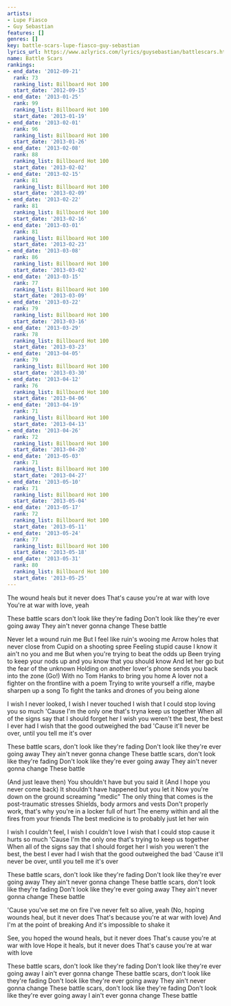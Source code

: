 ```yaml
---
artists:
- Lupe Fiasco
- Guy Sebastian
features: []
genres: []
key: battle-scars-lupe-fiasco-guy-sebastian
lyrics_url: https://www.azlyrics.com/lyrics/guysebastian/battlescars.html
name: Battle Scars
rankings:
- end_date: '2012-09-21'
  rank: 73
  ranking_list: Billboard Hot 100
  start_date: '2012-09-15'
- end_date: '2013-01-25'
  rank: 99
  ranking_list: Billboard Hot 100
  start_date: '2013-01-19'
- end_date: '2013-02-01'
  rank: 96
  ranking_list: Billboard Hot 100
  start_date: '2013-01-26'
- end_date: '2013-02-08'
  rank: 88
  ranking_list: Billboard Hot 100
  start_date: '2013-02-02'
- end_date: '2013-02-15'
  rank: 81
  ranking_list: Billboard Hot 100
  start_date: '2013-02-09'
- end_date: '2013-02-22'
  rank: 81
  ranking_list: Billboard Hot 100
  start_date: '2013-02-16'
- end_date: '2013-03-01'
  rank: 81
  ranking_list: Billboard Hot 100
  start_date: '2013-02-23'
- end_date: '2013-03-08'
  rank: 86
  ranking_list: Billboard Hot 100
  start_date: '2013-03-02'
- end_date: '2013-03-15'
  rank: 77
  ranking_list: Billboard Hot 100
  start_date: '2013-03-09'
- end_date: '2013-03-22'
  rank: 79
  ranking_list: Billboard Hot 100
  start_date: '2013-03-16'
- end_date: '2013-03-29'
  rank: 78
  ranking_list: Billboard Hot 100
  start_date: '2013-03-23'
- end_date: '2013-04-05'
  rank: 79
  ranking_list: Billboard Hot 100
  start_date: '2013-03-30'
- end_date: '2013-04-12'
  rank: 76
  ranking_list: Billboard Hot 100
  start_date: '2013-04-06'
- end_date: '2013-04-19'
  rank: 71
  ranking_list: Billboard Hot 100
  start_date: '2013-04-13'
- end_date: '2013-04-26'
  rank: 72
  ranking_list: Billboard Hot 100
  start_date: '2013-04-20'
- end_date: '2013-05-03'
  rank: 71
  ranking_list: Billboard Hot 100
  start_date: '2013-04-27'
- end_date: '2013-05-10'
  rank: 71
  ranking_list: Billboard Hot 100
  start_date: '2013-05-04'
- end_date: '2013-05-17'
  rank: 72
  ranking_list: Billboard Hot 100
  start_date: '2013-05-11'
- end_date: '2013-05-24'
  rank: 77
  ranking_list: Billboard Hot 100
  start_date: '2013-05-18'
- end_date: '2013-05-31'
  rank: 80
  ranking_list: Billboard Hot 100
  start_date: '2013-05-25'
---
```



The wound heals but it never does
That's cause you're at war with love
You're at war with love, yeah


These battle scars don't look like they're fading
Don't look like they're ever going away
They ain't never gonna change
These battle


Never let a wound ruin me
But I feel like ruin's wooing me
Arrow holes that never close from Cupid on a shooting spree
Feeling stupid cause I know it ain't no you and me
But when you're trying to beat the odds up
Been trying to keep your nods up and you know that you should know
And let her go but the fear of the unknown
Holding on another lover's phone sends you back into the zone
(Go!) With no Tom Hanks to bring you home
A lover not a fighter on the frontline with a poem
Trying to write yourself a rifle, maybe sharpen up a song
To fight the tanks and drones of you being alone


I wish I never looked, I wish I never touched
I wish that I could stop loving you so much
'Cause I'm the only one that's tryna keep us together
When all of the signs say that I should forget her
I wish you weren't the best, the best I ever had
I wish that the good outweighed the bad
'Cause it'll never be over, until you tell me it's over


These battle scars, don't look like they're fading
Don't look like they're ever going away
They ain't never gonna change
These battle scars, don't look like they're fading
Don't look like they're ever going away
They ain't never gonna change
These battle


(And just leave then)
You shouldn't have but you said it
(And I hope you never come back)
It shouldn't have happened but you let it
Now you're down on the ground screaming "medic"
The only thing that comes is the post-traumatic stresses
Shields, body armors and vests
Don't properly work, that's why you're in a locker full of hurt
The enemy within and all the fires from your friends
The best medicine is to probably just let her win


I wish I couldn't feel, I wish I couldn't love
I wish that I could stop cause it hurts so much
'Cause I'm the only one that's trying to keep us together
When all of the signs say that I should forget her
I wish you weren't the best, the best I ever had
I wish that the good outweighed the bad
'Cause it'll never be over, until you tell me it's over

These battle scars, don't look like they're fading
Don't look like they're ever going away
They ain't never gonna change
These battle scars, don't look like they're fading
Don't look like they're ever going away
They ain't never gonna change
These battle


'Cause you've set me on fire
I've never felt so alive, yeah
(No, hoping wounds heal, but it never does
That's because you're at war with love)
And I'm at the point of breaking
And it's impossible to shake it


See, you hoped the wound heals, but it never does
That's cause you're at war with love
Hope it heals, but it never does
That's cause you're at war with love


These battle scars, don't look like they're fading
Don't look like they're ever going away
I ain't ever gonna change
These battle scars, don't look like they're fading
Don't look like they're ever going away
They ain't never gonna change
These battle scars, don't look like they're fading
Don't look like they're ever going away
I ain't ever gonna change
These battle



